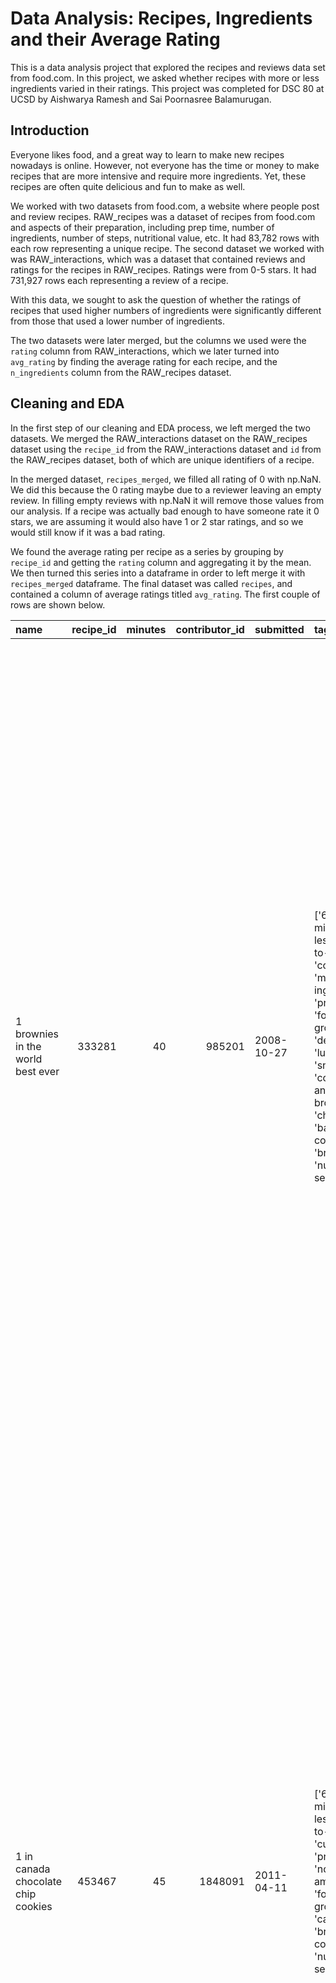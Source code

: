 # Data Analysis: Recipes, Ingredients and their Average Rating 
This is a data analysis project that explored the recipes and reviews data set from food.com. In this project, we asked whether recipes with more or less ingredients varied in their ratings. This project was completed for DSC 80 at UCSD by Aishwarya Ramesh and Sai Poornasree Balamurugan.

## Introduction 
Everyone likes food, and a great way to learn to make new recipes nowadays is online. However, not everyone has the time or money to make recipes that are more intensive and require more ingredients. Yet, these recipes are often quite delicious and fun to make as well. 

We worked with two datasets from food.com, a website where people post and review recipes. RAW_recipes was a dataset of recipes from food.com and aspects of their preparation, including prep time, number of ingredients, number of steps, nutritional value, etc. It had 83,782 rows with each row representing a unique recipe. The second dataset we worked with was RAW_interactions, which was a dataset that contained reviews and ratings for the recipes in RAW_recipes. Ratings were from 0-5 stars. It had 731,927 rows each representing a review of a recipe. 

With this data, we sought to ask the question of whether the ratings of recipes that used higher numbers of ingredients were significantly different from those that used a lower number of ingredients. 

The two datasets were later merged, but the columns we used were the `rating` column from RAW_interactions, which we later turned into `avg_rating` by finding the average rating for each recipe, and the `n_ingredients` column from the RAW_recipes dataset.  

## Cleaning and EDA 
In the first step of our cleaning and EDA process, we left merged the two datasets. We merged the RAW_interactions dataset on the RAW_recipes dataset using the `recipe_id` from the RAW_interactions dataset and `id` from the RAW_recipes dataset, both of which are unique identifiers of a recipe. 

In the merged dataset, `recipes_merged`, we filled all rating of 0 with np.NaN. We did this because the 0 rating maybe due to a reviewer leaving an empty review. In filling empty reviews with np.NaN it will remove those values from our analysis. If a recipe was actually bad enough to have someone rate it 0 stars, we are assuming it would also have 1 or 2 star ratings, and so we would still know if it was a bad rating. 

We found the average rating per recipe as a series by grouping by `recipe_id` and getting the `rating` column and aggregating it by the mean. We then turned this series into a dataframe in order to left merge it with `recipes_merged` dataframe. The final dataset was called `recipes`, and contained a column of average ratings titled `avg_rating`. The first couple of rows are shown below. 

| name                                 |   recipe_id |   minutes |   contributor_id | submitted   | tags                                                                                                                                                                                                                        | nutrition                                    |   n_steps | steps                                                                                                                                                                                                                                                                                                                                                                                                                                                                                                                                                                                                                                                                                                                                                                                                                              | description                                                                                                                                                                                                                                                                                                                                                                       | ingredients                                                                                                                                                                    |   n_ingredients |          user_id | date       |   rating | review                                                                                                                                                                                                                                                                                                                                           |   avg_rating |
|:-------------------------------------|------------:|----------:|-----------------:|:------------|:----------------------------------------------------------------------------------------------------------------------------------------------------------------------------------------------------------------------------|:---------------------------------------------|----------:|:-----------------------------------------------------------------------------------------------------------------------------------------------------------------------------------------------------------------------------------------------------------------------------------------------------------------------------------------------------------------------------------------------------------------------------------------------------------------------------------------------------------------------------------------------------------------------------------------------------------------------------------------------------------------------------------------------------------------------------------------------------------------------------------------------------------------------------------|:----------------------------------------------------------------------------------------------------------------------------------------------------------------------------------------------------------------------------------------------------------------------------------------------------------------------------------------------------------------------------------|:-------------------------------------------------------------------------------------------------------------------------------------------------------------------------------|----------------:|-----------------:|:-----------|---------:|:-------------------------------------------------------------------------------------------------------------------------------------------------------------------------------------------------------------------------------------------------------------------------------------------------------------------------------------------------|-------------:|
| 1 brownies in the world    best ever |      333281 |        40 |           985201 | 2008-10-27  | ['60-minutes-or-less', 'time-to-make', 'course', 'main-ingredient', 'preparation', 'for-large-groups', 'desserts', 'lunch', 'snacks', 'cookies-and-brownies', 'chocolate', 'bar-cookies', 'brownies', 'number-of-servings'] | [138.4, 10.0, 50.0, 3.0, 3.0, 19.0, 6.0]     |        10 | ['heat the oven to 350f and arrange the rack in the middle', 'line an 8-by-8-inch glass baking dish with aluminum foil', 'combine chocolate and butter in a medium saucepan and cook over medium-low heat , stirring frequently , until evenly melted', 'remove from heat and let cool to room temperature', 'combine eggs , sugar , cocoa powder , vanilla extract , espresso , and salt in a large bowl and briefly stir until just evenly incorporated', 'add cooled chocolate and mix until uniform in color', 'add flour and stir until just incorporated', 'transfer batter to the prepared baking dish', 'bake until a tester inserted in the center of the brownies comes out clean , about 25 to 30 minutes', 'remove from the oven and cool completely before cutting']                                                  | these are the most; chocolatey, moist, rich, dense, fudgy, delicious brownies that you'll ever make.....sereiously! there's no doubt that these will be your fav brownies ever for you can add things to them or make them plain.....either way they're pure heaven!                                                                                                              | ['bittersweet chocolate', 'unsalted butter', 'eggs', 'granulated sugar', 'unsweetened cocoa powder', 'vanilla extract', 'brewed espresso', 'kosher salt', 'all-purpose flour'] |               9 | 386585           | 2008-11-19 |        4 | These were pretty good, but took forever to bake.  I would send it ended up being almost an hour!  Even then, the brownies stuck to the foil, and were on the overly moist side and not easy to cut.  They did taste quite rich, though!  Made for My 3 Chefs.                                                                                   |            4 |
| 1 in canada chocolate chip cookies   |      453467 |        45 |          1848091 | 2011-04-11  | ['60-minutes-or-less', 'time-to-make', 'cuisine', 'preparation', 'north-american', 'for-large-groups', 'canadian', 'british-columbian', 'number-of-servings']                                                               | [595.1, 46.0, 211.0, 22.0, 13.0, 51.0, 26.0] |        12 | ['pre-heat oven the 350 degrees f', 'in a mixing bowl , sift together the flours and baking powder', 'set aside', 'in another mixing bowl , blend together the sugars , margarine , and salt until light and fluffy', 'add the eggs , water , and vanilla to the margarine / sugar mixture and mix together until well combined', 'add in the flour mixture to the wet ingredients and blend until combined', 'scrape down the sides of the bowl and add the chocolate chips', 'mix until combined', 'scrape down the sides to the bowl again', 'using an ice cream scoop , scoop evenly rounded balls of dough and place of cookie sheet about 1 - 2 inches apart to allow for spreading during baking', 'bake for 10 - 15 minutes or until golden brown on the outside and soft & chewy in the center', 'serve hot and enjoy !'] | this is the recipe that we use at my school cafeteria for chocolate chip cookies. they must be the best chocolate chip cookies i have ever had! if you don't have margarine or don't like it, then just use butter (softened) instead.                                                                                                                                            | ['white sugar', 'brown sugar', 'salt', 'margarine', 'eggs', 'vanilla', 'water', 'all-purpose flour', 'whole wheat flour', 'baking soda', 'chocolate chips']                    |              11 | 424680           | 2012-01-26 |        5 | Originally I was gonna cut the recipe in half (just the 2 of us here), but then we had a park-wide yard sale, & I made the whole batch & used them as enticements for potential buyers ~ what the hey, a free cookie as delicious as these are, definitely works its magic! Will be making these again, for sure! Thanks for posting the recipe! |            5 |
| 412 broccoli casserole               |      306168 |        40 |            50969 | 2008-05-30  | ['60-minutes-or-less', 'time-to-make', 'course', 'main-ingredient', 'preparation', 'side-dishes', 'vegetables', 'easy', 'beginner-cook', 'broccoli']                                                                        | [194.8, 20.0, 6.0, 32.0, 22.0, 36.0, 3.0]    |         6 | ['preheat oven to 350 degrees', 'spray a 2 quart baking dish with cooking spray , set aside', 'in a large bowl mix together broccoli , soup , one cup of cheese , garlic powder , pepper , salt , milk , 1 cup of french onions , and soy sauce', 'pour into baking dish , sprinkle remaining cheese over top', 'bake for 25 minutes or until cheese is lightly browned', 'sprinkle with rest of french fried onions and bake until onions are browned and cheese is bubbly , about 10 more minutes']                                                                                                                                                                                                                                                                                                                              | since there are already 411 recipes for broccoli casserole posted to "zaar" ,i decided to call this one  #412 broccoli casserole.i don't think there are any like this one in the database. i based this one on the famous "green bean casserole" from campbell's soup. but i think mine is better since i don't like cream of mushroom soup.submitted to "zaar" on may 28th,2008 | ['frozen broccoli cuts', 'cream of chicken soup', 'sharp cheddar cheese', 'garlic powder', 'ground black pepper', 'salt', 'milk', 'soy sauce', 'french-fried onions']          |               9 |  29782           | 2008-12-31 |        5 | This was one of the best broccoli casseroles that I have ever made.  I made my own chicken soup for this recipe. I was a bit worried about the tsp of soy sauce but it gave the casserole the best flavor. YUM!                                                                                                                                  |            5 |
|                                      |             |           |                  |             |                                                                                                                                                                                                                             |                                              |           |                                                                                                                                                                                                                                                                                                                                                                                                                                                                                                                                                                                                                                                                                                                                                                                                                                    |                                                                                                                                                                                                                                                                                                                                                                                   |                                                                                                                                                                                |                 |                  |            |          | The photos you took (shapeweaver) inspired me to make this recipe and it actually does look just like them when it comes out of the oven.                                                                                                                                                                                                        |              |
|                                      |             |           |                  |             |                                                                                                                                                                                                                             |                                              |           |                                                                                                                                                                                                                                                                                                                                                                                                                                                                                                                                                                                                                                                                                                                                                                                                                                    |                                                                                                                                                                                                                                                                                                                                                                                   |                                                                                                                                                                                |                 |                  |            |          | Thanks so much for sharing your recipe shapeweaver. It was wonderful!  Going into my family's favorite Zaar cookbook :)                                                                                                                                                                                                                          |              |
| 412 broccoli casserole               |      306168 |        40 |            50969 | 2008-05-30  | ['60-minutes-or-less', 'time-to-make', 'course', 'main-ingredient', 'preparation', 'side-dishes', 'vegetables', 'easy', 'beginner-cook', 'broccoli']                                                                        | [194.8, 20.0, 6.0, 32.0, 22.0, 36.0, 3.0]    |         6 | ['preheat oven to 350 degrees', 'spray a 2 quart baking dish with cooking spray , set aside', 'in a large bowl mix together broccoli , soup , one cup of cheese , garlic powder , pepper , salt , milk , 1 cup of french onions , and soy sauce', 'pour into baking dish , sprinkle remaining cheese over top', 'bake for 25 minutes or until cheese is lightly browned', 'sprinkle with rest of french fried onions and bake until onions are browned and cheese is bubbly , about 10 more minutes']                                                                                                                                                                                                                                                                                                                              | since there are already 411 recipes for broccoli casserole posted to "zaar" ,i decided to call this one  #412 broccoli casserole.i don't think there are any like this one in the database. i based this one on the famous "green bean casserole" from campbell's soup. but i think mine is better since i don't like cream of mushroom soup.submitted to "zaar" on may 28th,2008 | ['frozen broccoli cuts', 'cream of chicken soup', 'sharp cheddar cheese', 'garlic powder', 'ground black pepper', 'salt', 'milk', 'soy sauce', 'french-fried onions']          |               9 |      1.19628e+06 | 2009-04-13 |        5 | I made this for my son's first birthday party this weekend. Our guests INHALED it! Everyone kept saying how delicious it was. I was I could have gotten to try it.                                                                                                                                                                               |            5 |
| 412 broccoli casserole               |      306168 |        40 |            50969 | 2008-05-30  | ['60-minutes-or-less', 'time-to-make', 'course', 'main-ingredient', 'preparation', 'side-dishes', 'vegetables', 'easy', 'beginner-cook', 'broccoli']                                                                        | [194.8, 20.0, 6.0, 32.0, 22.0, 36.0, 3.0]    |         6 | ['preheat oven to 350 degrees', 'spray a 2 quart baking dish with cooking spray , set aside', 'in a large bowl mix together broccoli , soup , one cup of cheese , garlic powder , pepper , salt , milk , 1 cup of french onions , and soy sauce', 'pour into baking dish , sprinkle remaining cheese over top', 'bake for 25 minutes or until cheese is lightly browned', 'sprinkle with rest of french fried onions and bake until onions are browned and cheese is bubbly , about 10 more minutes']                                                                                                                                                                                                                                                                                                                              | since there are already 411 recipes for broccoli casserole posted to "zaar" ,i decided to call this one  #412 broccoli casserole.i don't think there are any like this one in the database. i based this one on the famous "green bean casserole" from campbell's soup. but i think mine is better since i don't like cream of mushroom soup.submitted to "zaar" on may 28th,2008 | ['frozen broccoli cuts', 'cream of chicken soup', 'sharp cheddar cheese', 'garlic powder', 'ground black pepper', 'salt', 'milk', 'soy sauce', 'french-fried onions']          |               9 | 768828           | 2013-08-02 |        5 | Loved this.  Be sure to completely thaw the broccoli.  I didn&#039;t and it didn&#039;t get done in time specified.  Just cooked it a little longer though and it was perfect.  Thanks Chef.                                                                                                                                                     |            5 |

We then checked the data types of the `n_ingredients` and `rating` columns. The `n_ingredients` columns is of integer data type and the `rating` column is of float data type. 

### Univariate Analysis of `n_ingredients` and `avg_rating`

First we started by looking at the descriptive statistics of `n_ingredients`, this is shown below. The mean is 9.21 ingredients, the minimum is 1 ingredient and the maximum is 37 ingredients. 

|       |   n_ingredients |
|:------|----------------:|
| count |     83782       |
| mean  |         9.21402 |
| std   |         3.83046 |
| min   |         1       |
| 25%   |         6       |
| 50%   |         9       |
| 75%   |        12       |
| max   |        37       |

We then plotted the histogram for the distribution of `n_ingredients`. This is shown below. 

<iframe src="assets/n_ingredients_hist.html" width=800 height=600 frameBorder=0></iframe>

The distribution of `n_ingredients` is shown above. It is slightly right skewed, but is approximately normally distributed. 

Next, we examined the distribution of `avg_rating`. The descriptive statistics are shown in the table below. 

|       |   avg_rating |
|:------|-------------:|
| count | 81173        |
| mean  |     4.62536  |
| std   |     0.640763 |
| min   |     1        |
| 25%   |     4.5      |
| 50%   |     5        |
| 75%   |     5        |
| max   |     5        |

The mean of `avg_rating` was 4.63 stars with the minimum average rating being 1 star, and the maximum being 5 stars.
Next, we plotted the distribution of this variable as a histogram.

<iframe src="assets/avg_rating_hist.html" width=800 height=600 frameBorder=0></iframe>

From the histogram of average ratings we observe that most dishes are highly rated, with the peak of the histogram being at a rating of 5.

### Bivariate Analysis

Next, we conducted a bivariate analysis of `n_ingredients` and `avg_rating`. In order to do this, we created a scatterplot, where the x-axis was number of ingredients and the y-axis was the average rating. 

This plot is shown below. 

<iframe src="assets/scatter.html" width=800 height=600 frameBorder=0></iframe>

From the scatterplot above, we can observe that recipes with less ingredients seem to have more high ratings. However, this might also be because there are more data between 5-20 ingredients than beyond that point. Hypothesis tests will need to be done to conclude whether recipes with lower or higher ingredients get higher ratings.

### Interesting Aggregates -- Pivot Table

Next, we examined interesting aggregates in the data. Namely, we created a pivot table by categorizing `n_ingredients` and `avg_rating` to get two categorical variables for the pivot table, and saving these categories in columns called `ing_size_label` and `rating_category`. For `n_ingredients`, we categorized recipes with less than or equal to 9 ingredients as 'low' and more than 9 to be 'high' as their `ing_size_label`. For `avg_rating`, we categorized each recipe according to the range of its average rating. For example, if a recipe had an average rating of 3.5 stars, it had a value of '3 to 4 star rating' in the `rating_category` column. 

The first two rows of the new `recipes` dataframe with these additions is shown below.

| name                                 |   recipe_id |   minutes |   contributor_id | submitted   | tags                                                                                                                                                                                                                        | nutrition                                    |   n_steps | steps                                                                                                                                                                                                                                                                                                                                                                                                                                                                                                                                                                                                                                                                                                                                                                                                                              | description                                                                                                                                                                                                                                                          | ingredients                                                                                                                                                                    |   n_ingredients |   user_id | date       |   rating | review                                                                                                                                                                                                                                                                                                                                           |   avg_rating | ing_size_label   | rating_categories   |
|:-------------------------------------|------------:|----------:|-----------------:|:------------|:----------------------------------------------------------------------------------------------------------------------------------------------------------------------------------------------------------------------------|:---------------------------------------------|----------:|:-----------------------------------------------------------------------------------------------------------------------------------------------------------------------------------------------------------------------------------------------------------------------------------------------------------------------------------------------------------------------------------------------------------------------------------------------------------------------------------------------------------------------------------------------------------------------------------------------------------------------------------------------------------------------------------------------------------------------------------------------------------------------------------------------------------------------------------|:---------------------------------------------------------------------------------------------------------------------------------------------------------------------------------------------------------------------------------------------------------------------|:-------------------------------------------------------------------------------------------------------------------------------------------------------------------------------|----------------:|----------:|:-----------|---------:|:-------------------------------------------------------------------------------------------------------------------------------------------------------------------------------------------------------------------------------------------------------------------------------------------------------------------------------------------------|-------------:|:-----------------|:--------------------|
| 1 brownies in the world    best ever |      333281 |        40 |           985201 | 2008-10-27  | ['60-minutes-or-less', 'time-to-make', 'course', 'main-ingredient', 'preparation', 'for-large-groups', 'desserts', 'lunch', 'snacks', 'cookies-and-brownies', 'chocolate', 'bar-cookies', 'brownies', 'number-of-servings'] | [138.4, 10.0, 50.0, 3.0, 3.0, 19.0, 6.0]     |        10 | ['heat the oven to 350f and arrange the rack in the middle', 'line an 8-by-8-inch glass baking dish with aluminum foil', 'combine chocolate and butter in a medium saucepan and cook over medium-low heat , stirring frequently , until evenly melted', 'remove from heat and let cool to room temperature', 'combine eggs , sugar , cocoa powder , vanilla extract , espresso , and salt in a large bowl and briefly stir until just evenly incorporated', 'add cooled chocolate and mix until uniform in color', 'add flour and stir until just incorporated', 'transfer batter to the prepared baking dish', 'bake until a tester inserted in the center of the brownies comes out clean , about 25 to 30 minutes', 'remove from the oven and cool completely before cutting']                                                  | these are the most; chocolatey, moist, rich, dense, fudgy, delicious brownies that you'll ever make.....sereiously! there's no doubt that these will be your fav brownies ever for you can add things to them or make them plain.....either way they're pure heaven! | ['bittersweet chocolate', 'unsalted butter', 'eggs', 'granulated sugar', 'unsweetened cocoa powder', 'vanilla extract', 'brewed espresso', 'kosher salt', 'all-purpose flour'] |               9 |    386585 | 2008-11-19 |        4 | These were pretty good, but took forever to bake.  I would send it ended up being almost an hour!  Even then, the brownies stuck to the foil, and were on the overly moist side and not easy to cut.  They did taste quite rich, though!  Made for My 3 Chefs.                                                                                   |            4 | low              | 3 to 4 star rating  |
| 1 in canada chocolate chip cookies   |      453467 |        45 |          1848091 | 2011-04-11  | ['60-minutes-or-less', 'time-to-make', 'cuisine', 'preparation', 'north-american', 'for-large-groups', 'canadian', 'british-columbian', 'number-of-servings']                                                               | [595.1, 46.0, 211.0, 22.0, 13.0, 51.0, 26.0] |        12 | ['pre-heat oven the 350 degrees f', 'in a mixing bowl , sift together the flours and baking powder', 'set aside', 'in another mixing bowl , blend together the sugars , margarine , and salt until light and fluffy', 'add the eggs , water , and vanilla to the margarine / sugar mixture and mix together until well combined', 'add in the flour mixture to the wet ingredients and blend until combined', 'scrape down the sides of the bowl and add the chocolate chips', 'mix until combined', 'scrape down the sides to the bowl again', 'using an ice cream scoop , scoop evenly rounded balls of dough and place of cookie sheet about 1 - 2 inches apart to allow for spreading during baking', 'bake for 10 - 15 minutes or until golden brown on the outside and soft & chewy in the center', 'serve hot and enjoy !'] | this is the recipe that we use at my school cafeteria for chocolate chip cookies. they must be the best chocolate chip cookies i have ever had! if you don't have margarine or don't like it, then just use butter (softened) instead.                               | ['white sugar', 'brown sugar', 'salt', 'margarine', 'eggs', 'vanilla', 'water', 'all-purpose flour', 'whole wheat flour', 'baking soda', 'chocolate chips']                    |              11 |    424680 | 2012-01-26 |        5 | Originally I was gonna cut the recipe in half (just the 2 of us here), but then we had a park-wide yard sale, & I made the whole batch & used them as enticements for potential buyers ~ what the hey, a free cookie as delicious as these are, definitely works its magic! Will be making these again, for sure! Thanks for posting the recipe! |            5 | high             | 4 to 5 star rating  |

We then created a pivot table indexed by the `ing_size_label` i.e. whether it had a low or high number of ingredients and the rating category. We aggregated it by the count function and the values were the numbers of reviews within each category. The pivot table is shown below. 

| ing_size_label   |   1 star or less |   1 to 2 star rating |   2 to 3 star rating |   3 to 4 star rating |   4 to 5 star rating |
|:-----------------|-----------------:|---------------------:|---------------------:|---------------------:|---------------------:|
| high             |              292 |                  327 |                 1641 |                 9975 |                82594 |
| low              |              405 |                  462 |                 2328 |                13432 |               120196 |

For example, the number of reviews that were 1 star or less for recipes that had a high number of ingredients was 292. From this pivot table, we can see that recipes with lower number of ingredients had more 4 to 5 star reviews as compared to recipes with higher number of ingredients. This could also be because there were more reviews for recipes with lower ingredients than for recipes with higher ingredients. 

## Assessment of Missingness

### NMAR
We believe that the `rating` column has potential to be NMAR. This is because we observed that there were many more higher ratings than lower ratings. This could be because people are more likely to review recipes if they actually liked the recipes and people might also be less likely to leave a negative review publicly. For these reasons the missingness of the data could depend on the data itself. 

### Finding dependency of columns 
First we evaluated the missingness within each column of the dataset. 

|                   |     0 |
|:------------------|------:|
| name              |     1 |
| recipe_id         |     0 |
| minutes           |     0 |
| contributor_id    |     0 |
| submitted         |     0 |
| tags              |     0 |
| nutrition         |     0 |
| n_steps           |     0 |
| steps             |     0 |
| description       |   114 |
| ingredients       |     0 |
| n_ingredients     |     0 |
| user_id           |     1 |
| date              |     1 |
| rating            | 15036 |
| review            |    58 |
| avg_rating        |  2777 |
| ing_size_label    |     0 |
| rating_categories |     0 |

It seems like the column with the most missing data is `rating`. We can check its dependency on other columns using a permutation test. A good test statistic to use would be the absolute difference of means.

We defined a function for running a permutation test on the missing data. 

First, we checked whether the missingness of `rating` depended on `n_ingredients`. After running the permutation test we got a p-value of 0.0, which indicated that the missingness of `rating` does depend on `n_ingredients`. 

<iframe src="assets/n_ing_missing.html" width=800 height=600 frameBorder=0></iframe>

From the results of the permutation test, we reject the null hypothesis that there is no relationship between the missingness of `rating` and `n_ingredients` column. We can conclude that `rating` seems to be MAR with respect to `n_ingredients`. The red line above indicates the observed test statistic of 0.16, which is clearly far beyond any of the simulated stats. 

Next, we checked the relationship between the missingness of `rating` and `minutes` column, which is the preparation time for each recipe.  

<iframe src="assets/minutes_missing.html" width=800 height=600 frameBorder=0></iframe>

From the permutation test and figure above, we fail to reject the null hypothesis that the missingness of `rating` does not depend on `minutes`. That is, the missingness of `rating` does not depend on the values of the `minutes` column. We got a p-value of around 0.13, which is greater than 0.05. Clearly, our observed test stat (red line) falls in the range of the simulated test stats.

## Hypothesis Testing